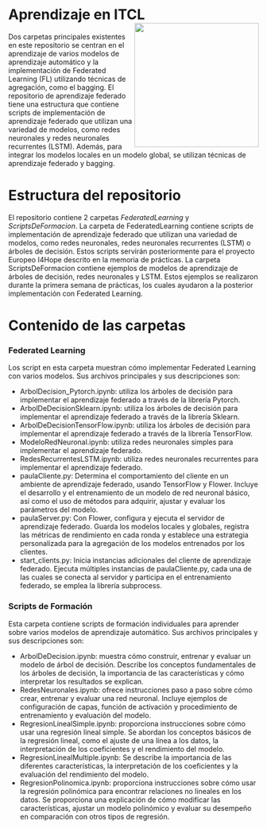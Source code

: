 # Aprendizaje en ITCL <img src="https://github.com/user-attachments/assets/408526ee-cde2-4843-a1e5-3b29865b822a" align="right" width="250">

Dos carpetas principales existentes en este repositorio se centran en el aprendizaje de varios modelos de aprendizaje automático y la implementación de Federated Learning (FL) utilizando técnicas de agregación, como el bagging.
El repositorio de aprendizaje federado tiene una estructura que contiene scripts de implementación de aprendizaje federado que utilizan una variedad de modelos, como redes neuronales y redes neuronales recurrentes (LSTM). Además, para integrar los modelos locales en un modelo global, se utilizan técnicas de aprendizaje federado y bagging.

# Estructura del repositorio
El repositorio contiene 2 carpetas _FederatedLearning_ y _ScriptsDeFormacion_. La carpeta de FederatedLearning contiene scripts de implementación de aprendizaje federado que utilizan una variedad de modelos, como redes neuronales, redes neuronales recurrentes (LSTM) o árboles de decisión. Estos scripts servirán posteriormente para el proyecto Europeo I4Hope descrito en la memoria de prácticas.
La carpeta ScriptsDeFormacion contiene ejemplos de modelos de aprendizaje de árboles de decisión, redes neuronales y LSTM. Estos ejemplos se realizaron durante la primera semana de prácticas, los cuales ayudaron a la posterior implementación con Federated Learning.

# Contenido de las carpetas 
### Federated Learning
Los script en esta carpeta muestran cómo implementar Federated Learning con varios modelos. Sus archivos principales y sus descripciones son:

- ArbolDecision_Pytorch.ipynb: utiliza los árboles de decisión para implementar el aprendizaje federado a través de la librería Pytorch.
- ArbolDeDecisionSklearn.ipynb: utiliza los árboles de decisión para implementar el aprendizaje federado a través de la librería Sklearn.
- ArbolDeDecisionTensorFlow.ipynb: utiliza los árboles de decisión para implementar el aprendizaje federado a través de la librería TensorFlow.
- ModeloRedNeuronal.ipynb: utiliza redes neuronales simples para implementar el aprendizaje federado.
- RedesRecurrentesLSTM.ipynb: utiliza redes neuronales recurrentes para implementar el aprendizaje federado.
- paulaCliente.py: Determina el comportamiento del cliente en un ambiente de aprendizaje federado, usando TensorFlow y Flower. Incluye el desarrollo y el entrenamiento de un modelo de red neuronal básico, así como el uso de métodos para adquirir, ajustar y evaluar los parámetros del modelo.
- paulaServer.py: Con Flower, configura y ejecuta el servidor de aprendizaje federado. Guarda los modelos locales y globales, registra las métricas de rendimiento en cada ronda y establece una estrategia personalizada para la agregación de los modelos entrenados por los clientes.
- start_clients.py: Inicia instancias adicionales del cliente de aprendizaje federado. Ejecuta múltiples instancias de paulaCliente.py, cada una de las cuales se conecta al servidor y participa en el entrenamiento federado, se emplea la librería subprocess.


### Scripts de Formación
Esta carpeta contiene scripts de formación individuales para aprender sobre varios modelos de aprendizaje automático. Sus archivos principales y sus descripciones son:

- ArbolDeDecision.ipynb: muestra cómo construir, entrenar y evaluar un modelo de árbol de decisión. Describe los conceptos fundamentales de los árboles de decisión, la importancia de las características y cómo interpretar los resultados se explican.
- RedesNeuronales.ipynb: ofrece instrucciones paso a paso sobre cómo crear, entrenar y evaluar una red neuronal. Incluye ejemplos de configuración de capas, función de activación y procedimiento de entrenamiento y evaluación del modelo.
- RegresionLinealSimple.ipynb: proporciona instrucciones sobre cómo usar una regresión lineal simple. Se abordan los conceptos básicos de la regresión lineal, como el ajuste de una línea a los datos, la interpretación de los coeficientes y el rendimiento del modelo.
- RegresionLinealMultiple.ipynb: Se describe la importancia de las diferentes características, la interpretación de los coeficientes y la evaluación del rendimiento del modelo.
- RegresionPolinomica.ipynb: proporciona instrucciones sobre cómo usar la regresión polinómica para encontrar relaciones no lineales en los datos. Se proporciona una explicación de cómo modificar las características, ajustar un modelo polinómico y evaluar su desempeño en comparación con otros tipos de regresión.
